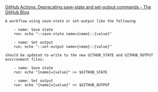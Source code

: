 [GitHub Actions: Deprecating save-state and set-output commands - The GitHub Blog](https://github.blog/changelog/2022-10-11-github-actions-deprecating-save-state-and-set-output-commands/)

    A workflow using save-state or set-output like the following

        - name: Save state
        run: echo "::save-state name={name}::{value}"

        - name: Set output
        run: echo "::set-output name={name}::{value}"

    should be updated to write to the new GITHUB_STATE and GITHUB_OUTPUT environment files:

        - name: Save state
        run: echo "{name}={value}" >> $GITHUB_STATE

        - name: Set output
        run: echo "{name}={value}" >> $GITHUB_OUTPUT